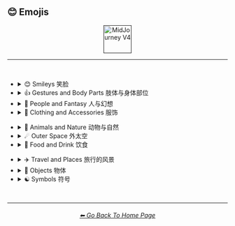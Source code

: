 <h2>😊 Emojis</h2>

<div align="center">

[<img src="/Images/Repo_Parts/Buttons/Version_Buttons/button_version_V4_active.webp?raw=true" alt="MidJourney V4" height="64" />]()

</div>

<hr>
<br>


- <details><summary>😊 Smileys 笑脸</summary><p><div align="center">

	| <br>👻<p><div align="center"><i><h6>Ghost 鬼魂</h6></i></div></p> | <br>💀<p><div align="center"><i><h6>Skull 骷髅头</h6></i></div></p> |
	| :-: | :-: |
	| <img src="/Images/MJ_V4/V4_Alpha_3.6/Emojis/Smileys/Ghost.webp?raw=true" width="256" /> | <img src="/Images/MJ_V4/V4_Alpha_3.6/Emojis/Smileys/Skull.webp?raw=true" width="256" /> |
	
	<br>
	
	| <br>🤖<p><div align="center"><i><h6>Robot Face 机械脸</h6></i></div></p> |
	| :-: |
	| <img src="/Images/MJ_V4/V4_Alpha_3.6/Emojis/Smileys/Robot_Face.webp?raw=true" width="256" /> |
	
	<br>
	
	| <br>👽<p><div align="center"><i><h6>Extraterrestrial Alien 外星人</h6></i></div></p> | <br>👾<p><div align="center"><i><h6>Alien Monster 外星怪兽</h6></i></div></p> |
	| :-: | :-: |
	| <img src="/Images/MJ_V4/V4_Alpha_3.6/Emojis/Smileys/Extraterrestrial_Alien.webp?raw=true" width="256" /> | <img src="/Images/MJ_V4/V4_Alpha_3.6/Emojis/Smileys/Alien_Monster.webp?raw=true" width="256" /> |
	
	<br>
	
	| <br>🎃<p><div align="center"><i><h6>Jack-O-Lantern 南瓜灯</h6></i></div></p> |
	| :-: |
	| <img src="/Images/MJ_V4/V4_Alpha_3.6/Emojis/Smileys/Jack-O-Lantern.webp?raw=true" width="256" /> |

  </div></p></details>


- <details><summary>👍 Gestures and Body Parts 肢体与身体部位</summary><p><div align="center">

	| <br>🤳<p><div align="center"><i><h6>Selfie 自拍</h6></i></div></p> |
	| :-: |
	| <img src="/Images/MJ_V4/V4_Alpha_3.6/Emojis/Gestures_and_Body_Parts/Selfie.webp?raw=true" width="256" /> |

  </div></p></details>


- <details><summary>🧑 People and Fantasy 人与幻想</summary><p><div align="center">

	| <br>👨‍💻<p><div align="center"><i><h6>Man Technologist 技术男</h6></i></div></p><p><div align="center"><code>(Man + Personal Computer)</code></div></p> | <br>👩‍💻<p><div align="center"><i><h6>Woman Technologist 技术女</h6></i></div></p><p><div align="center"><code>(Woman + Personal Computer)</code></div></p> |
	| :-: | :-: |
	| <img src="/Images/MJ_V4/V4_Alpha_3.6/Emojis/People_and_Fantasy/Man_Technologist.webp?raw=true" width="256" /> | <img src="/Images/MJ_V4/V4_Alpha_3.6/Emojis/People_and_Fantasy/Woman_Technologist.webp?raw=true" width="256" /> |
	
	<br>
	
	| <br>🧙<p><div align="center"><i><h6>Mage 法师</h6></i></div></p> | <br>🧙‍♂️<p><div align="center"><i><h6>Man Mage 男法师</h6></i></div></p><p><div align="center"><code>(Mage + Male Symbol)</code></div></p> |
	| :-: | :-: |
	| <img src="/Images/MJ_V4/V4_Alpha_3.6/Emojis/People_and_Fantasy/Mage.webp?raw=true" width="256" /> | <img src="/Images/MJ_V4/V4_Alpha_3.6/Emojis/People_and_Fantasy/Man_Mage.webp?raw=true" width="256" /> |
	
	<br>
	
	| <br>🤦<p><div align="center"><i><h6>Facepalm 捂脸</h6></i></div></p> | <br>🤦‍♂️<p><div align="center"><i><h6>Man Facepalming 捂脸男</h6></i></div></p><p><div align="center"><code>(Face Palm + Male Sign)</code></div></p> | <br>🤦‍♀️<p><div align="center"><i><h6>Woman Facepalming 捂脸女</h6></i></div></p><p><div align="center"><code>(Face Palm + Female Sign)</code></div></p> |
	| :-: | :-: | :-: |
	| <img src="/Images/MJ_V4/V4_Alpha_3.6/Emojis/People_and_Fantasy/Facepalm.webp?raw=true" width="256" /> | <img src="/Images/MJ_V4/V4_Alpha_3.6/Emojis/People_and_Fantasy/Man_Facepalming.webp?raw=true" width="256" /> | <img src="/Images/MJ_V4/V4_Alpha_3.6/Emojis/People_and_Fantasy/Woman_Facepalming.webp?raw=true" width="256" /> |

  </div></p></details>


- <details><summary>👚 Clothing and Accessories 服饰</summary><p><div align="center">

	| <br>👑<p><div align="center"><i><h6>Crown 皇冠</h6></i></div></p> |
	| :-: |
	| <img src="/Images/MJ_V4/V4_Alpha_3.6/Emojis/Clothing_and_Accessories/Crown.webp?raw=true" width="256" /> |
	
	<br>
	
	| <br>💍<p><div align="center"><i><h6>Ring 指环</h6></i></div></p> |
	| :-: |
	| <img src="/Images/MJ_V4/V4_Alpha_3.6/Emojis/Clothing_and_Accessories/Ring.webp?raw=true" width="256" /> |

  </div></p></details>


<!--
- <details><summary>🖐🏻 Skin Type Emojis 肤色</summary><p><div align="center">



  </div></p></details>
-->


- <details><summary>🌲 Animals and Nature 动物与自然</summary><p><div align="center">

	| <br>🐱<p><div align="center"><i><h6>Cat Face 猫脸</h6></i></div></p> | <br>🐶<p><div align="center"><i><h6>Dog Face 狗脸</h6></i></div></p> |
	| :-: | :-: |
	| <img src="/Images/MJ_V4/V4_Alpha_3.6/Emojis/Animals_and_Nature/Cat_Face.webp?raw=true" width="256" /> | <img src="/Images/MJ_V4/V4_Alpha_3.6/Emojis/Animals_and_Nature/Dog_Face.webp?raw=true" width="256" /> |
	
	<br>
	
	| <br>🐼<p><div align="center"><i><h6>Panda Face 熊猫脸</h6></i></div></p> | <br>🐺<p><div align="center"><i><h6>Wolf Face 狼脸</h6></i></div></p> |
	| :-: | :-: |
	| <img src="/Images/MJ_V4/V4_Alpha_3.6/Emojis/Animals_and_Nature/Panda_Face.webp?raw=true" width="256" /> | <img src="/Images/MJ_V4/V4_Alpha_3.6/Emojis/Animals_and_Nature/Wolf_Face.webp?raw=true" width="256" /> |
	
	<br>
	
	| <br>🦄<p><div align="center"><i><h6>Unicorn Face 独角兽</h6></i></div></p> |
	| :-: |
	| <img src="/Images/MJ_V4/V4_Alpha_3.6/Emojis/Animals_and_Nature/Unicorn_Face.webp?raw=true" width="256" /> |
	
	<br>
	
	| <br>🍄<p><div align="center"><i><h6>Mushroom 蘑菇</h6></i></div></p> | <br>🐚<p><div align="center"><i><h6>Spiral Shell 螺旋外壳</h6></i></div></p> | <br>🕸<p><div align="center"><i><h6>Spider Web 蜘蛛网</h6></i></div></p> |
	| :-: | :-: | :-: |
	| <img src="/Images/MJ_V4/V4_Alpha_3.6/Emojis/Animals_and_Nature/Mushroom.webp?raw=true" width="256" /> | <img src="/Images/MJ_V4/V4_Alpha_3.6/Emojis/Animals_and_Nature/Spiral_Shell.webp?raw=true" width="256" /> | <img src="/Images/MJ_V4/V4_Alpha_3.6/Emojis/Animals_and_Nature/Spider_Web.webp?raw=true" width="256" /> |
	
	<br>
	
	| <br>🔥<p><div align="center"><i><h6>Fire 火</h6></i></div></p> |
	| :-: |
	| <img src="/Images/MJ_V4/V4_Alpha_3.6/Emojis/Animals_and_Nature/Fire.webp?raw=true" width="256" /> |
	
	<br>
	
	| <br>🌈<p><div align="center"><i><h6>Rainbow 彩虹</h6></i></div></p> | <br>🌪<p><div align="center"><i><h6>Cloud With Tornado 云和龙卷风</h6></i></div></p> | <br>🌀<p><div align="center"><i><h6>Cyclone 台风</h6></i></div></p> |
	| :-: | :-: | :-: |
	| <img src="/Images/MJ_V4/V4_Alpha_3.6/Emojis/Animals_and_Nature/Rainbow.webp?raw=true" width="256" /> | <img src="/Images/MJ_V4/V4_Alpha_3.6/Emojis/Animals_and_Nature/Cloud_With_Tornado.webp?raw=true" width="256" /> | <img src="/Images/MJ_V4/V4_Alpha_3.6/Emojis/Animals_and_Nature/Cyclone.webp?raw=true" width="256" /> |

	<br>
	
	| <br>💧<p><div align="center"><i><h6>Droplet 水滴</h6></i></div></p> | <br>🌊<p><div align="center"><i><h6>Water Wave 水波</h6></i></div></p> |
	| :-: | :-: |
	| <img src="/Images/MJ_V4/V4_Alpha_3.6/Emojis/Animals_and_Nature/Droplet.webp?raw=true" width="256" /> | <img src="/Images/MJ_V4/V4_Alpha_3.6/Emojis/Animals_and_Nature/Water_Wave.webp?raw=true" width="256" /> |
	
	<br>
	
	| <br>🌫<p><div align="center"><i><h6>Fog 雾</h6></i></div></p> |
	| :-: |
	| <img src="/Images/MJ_V4/V4_Alpha_3.6/Emojis/Animals_and_Nature/Fog.webp?raw=true" width="256" /> |

  </div></p></details>


- <details><summary>☄ Outer Space 外太空</summary><p><div align="center">

	| <br>🌌<p><div align="center"><i><h6>Milky Way 银河系</h6></i></div></p> | <br>🪐<p><div align="center"><i><h6>Ringed Planet 行星环</h6></i></div></p> |
	| :-: | :-: |
	| <img src="/Images/MJ_V4/V4_Alpha_3.6/Emojis/Outer_Space/Milky_Way.webp?raw=true" width="256" /> | <img src="/Images/MJ_V4/V4_Alpha_3.6/Emojis/Outer_Space/Ringed_Planet.webp?raw=true" width="256" /> |
	
	<br>

	| <br>🌠<p><div align="center"><i><h6>Shooting Star 射星</h6></i></div></p> | <br>☄️<p><div align="center"><i><h6>Comet 彗星</h6></i></div></p> |
	| :-: | :-: |
	| <img src="/Images/MJ_V4/V4_Alpha_3.6/Emojis/Outer_Space/Shooting_Star.webp?raw=true" width="256" /> | <img src="/Images/MJ_V4/V4_Alpha_3.6/Emojis/Outer_Space/Comet.webp?raw=true" width="256" /> |
	
	<br>
	
	| <br>⭐️<p><div align="center"><i><h6>White Medium Star 白中星</h6></i></div></p> | <br>🌟<p><div align="center"><i><h6>Glowing Star 发光的行星</h6></i></div></p> |
	| :-: | :-: |
	| <img src="/Images/MJ_V4/V4_Alpha_3.6/Emojis/Outer_Space/White_Medium_Star.webp?raw=true" width="256" /> | <img src="/Images/MJ_V4/V4_Alpha_3.6/Emojis/Outer_Space/Glowing_Star.webp?raw=true" width="256" /> |

  </div></p></details>


- <details><summary>🍕 Food and Drink 饮食</summary><p><div align="center">

	| <br>🍎<p><div align="center"><i><h6>Red Apple 红苹果</h6></i></div></p> | <br>🍏<p><div align="center"><i><h6>Green Apple 绿苹果</h6></i></div></p> |
	| :-: | :-: |
	| <img src="/Images/MJ_V4/V4_Alpha_3.6/Emojis/Food_and_Drink/Red_Apple.webp?raw=true" width="256" /> | <img src="/Images/MJ_V4/V4_Alpha_3.6/Emojis/Food_and_Drink/Green_Apple.webp?raw=true" width="256" /> |
	
	<br>
	
	| <br>🍌<p><div align="center"><i><h6>Banana 香蕉</h6></i></div></p> | <br>🍒<p><div align="center"><i><h6>Cherries 车厘子</h6></i></div></p> | <br>🍉<p><div align="center"><i><h6>Watermelon 西瓜</h6></i></div></p> |
	| :-: | :-: | :-: |
	| <img src="/Images/MJ_V4/V4_Alpha_3.6/Emojis/Food_and_Drink/Banana.webp?raw=true" width="256" /> | <img src="/Images/MJ_V4/V4_Alpha_3.6/Emojis/Food_and_Drink/Cherries.webp?raw=true" width="256" /> | <img src="/Images/MJ_V4/V4_Alpha_3.6/Emojis/Food_and_Drink/Watermelon.webp?raw=true" width="256" /> |
	
	<br>
	
	| <br>🥝<p><div align="center"><i><h6>Kiwifruit 奇异果</h6></i></div></p> | <br>🥥<p><div align="center"><i><h6>Coconut 椰子</h6></i></div></p> |
	| :-: | :-: |
	| <img src="/Images/MJ_V4/V4_Alpha_3.6/Emojis/Food_and_Drink/Kiwifruit.webp?raw=true" width="256" /> | <img src="/Images/MJ_V4/V4_Alpha_3.6/Emojis/Food_and_Drink/Coconut.webp?raw=true" width="256" /> |
	<br>
	
	| <br>🌶<p><div align="center"><i><h6>Hot Pepper 辣椒</h6></i></div></p> |
	| :-: |
	| <img src="/Images/MJ_V4/V4_Alpha_3.6/Emojis/Food_and_Drink/Hot_Pepper.webp?raw=true" width="256" /> |
	
	<br>
	
	| <br>🥨<p><div align="center"><i><h6>Pretzel 脆饼</h6></i></div></p> |
	| :-: |
	| <img src="/Images/MJ_V4/V4_Alpha_3.6/Emojis/Food_and_Drink/Pretzel.webp?raw=true" width="256" /> |

  </div></p></details>


<!--
- <details><summary>🏈 Activity and Sports 运动</summary><p><div align="center">



  </div></p></details>
-->


- <details><summary>✈️ Travel and Places 旅行的风景</summary><p><div align="center">
	
	| <br>🎪<p><div align="center"><i><h6>Circus Tent 马戏团帐篷</h6></i></div></p> |
	| :-: |
	| <img src="/Images/MJ_V4/V4_Alpha_3.6/Emojis/Travel_and_Places/Circus_Tent.webp?raw=true" width="256" /> |

	<br>

	| <br>🛕<p><div align="center"><i><h6>Hindu Temple 印度神庙</h6></i></div></p> | <br>⛩<p><div align="center"><i><h6>Shinto Shrine 神社</h6></i></div></p> |
	| :-: | :-: |
	| <img src="/Images/MJ_V4/V4_Alpha_3.6/Emojis/Travel_and_Places/Hindu_Temple.webp?raw=true" width="256" /> | <img src="/Images/MJ_V4/V4_Alpha_3.6/Emojis/Travel_and_Places/Shinto_Shrine.webp?raw=true" width="256" /> |
	
	<br>
	
	| <br>🕋<p><div align="center"><i><h6>Kaaba 卡巴拉</h6></i></div></p> |
	| :-: |
	| <img src="/Images/MJ_V4/V4_Alpha_3.6/Emojis/Travel_and_Places/Kaaba.webp?raw=true" width="256" /> |

  </div></p></details>


- <details><summary>🎷 Objects 物体</summary><p><div align="center">

	| <br>💿<p><div align="center"><i><h6>Optical Disc 光盘</h6></i></div></p> | <br>📀<p><div align="center"><i><h6>DVD</h6></i></div></p> |
	| :-: | :-: |
	| <img src="/Images/MJ_V4/V4_Alpha_3.6/Emojis/Objects/Optical_Disc.webp?raw=true" width="256" /> | <img src="/Images/MJ_V4/V4_Alpha_3.6/Emojis/Objects/DVD.webp?raw=true" width="256" /> |
	
	<br>
	
	| <br>⌛️<p><div align="center"><i><h6>Hourglass 沙漏</h6></i></div></p> | <br>⏳<p><div align="center"><i><h6>Hourglass With Flowing Sand 有流沙的沙漏</h6></i></div></p> |
	| :-: | :-: |
	| <img src="/Images/MJ_V4/V4_Alpha_3.6/Emojis/Objects/Hourglass.webp?raw=true" width="256" /> | <img src="/Images/MJ_V4/V4_Alpha_3.6/Emojis/Objects/Hourglass_With_Flowing_Sand.webp?raw=true" width="256" /> |
	
	<br>
	
	| <br>💡<p><div align="center"><i><h6>Electric Light Bulb 电灯泡</h6></i></div></p> |
	| :-: |
	| <img src="/Images/MJ_V4/V4_Alpha_3.6/Emojis/Objects/Electric_Light_Bulb.webp?raw=true" width="256" /> |
	
	<br>
	
	| <br>⚙️<p><div align="center"><i><h6>Gear 装备</h6></i></div></p> | <br>🔩<p><div align="center"><i><h6>Nut And Bolt 螺母和螺丝钉</h6></i></div></p> |
	| :-: | :-: |
	| <img src="/Images/MJ_V4/V4_Alpha_3.6/Emojis/Objects/Gear.webp?raw=true" width="256" /> | <img src="/Images/MJ_V4/V4_Alpha_3.6/Emojis/Objects/Nut_And_Bolt.webp?raw=true" width="256" /> |
	
	<br>
	
	| <br>🧱<p><div align="center"><i><h6>Brick 砖块</h6></i></div></p> | <br>💎<p><div align="center"><i><h6>Gem Stone 宝石</h6></i></div></p> |
	| :-: | :-: |
	| <img src="/Images/MJ_V4/V4_Alpha_3.6/Emojis/Objects/Brick.webp?raw=true" width="256" /> | <img src="/Images/MJ_V4/V4_Alpha_3.6/Emojis/Objects/Gem_Stone.webp?raw=true" width="256" /> |
	
	<br>
	
	| <br>💣<p><div align="center"><i><h6>Bomb 炸弹</h6></i></div></p> | <br>🧨<p><div align="center"><i><h6>Firecracker 鞭炮</h6></i></div></p> |
	| :-: | :-: |
	| <img src="/Images/MJ_V4/V4_Alpha_3.6/Emojis/Objects/Bomb.webp?raw=true" width="256" /> | <img src="/Images/MJ_V4/V4_Alpha_3.6/Emojis/Objects/Firecracker.webp?raw=true" width="256" /> |
		
	<br>
	
	| <br>🎆<p><div align="center"><i><h6>Fireworks 烟花</h6></i></div></p> | <br>🎇<p><div align="center"><i><h6>Firework Sparkler 仙女棒</h6></i></div></p> |
	| :-: | :-: |
	| <img src="/Images/MJ_V4/V4_Alpha_3.6/Emojis/Objects/Fireworks.webp?raw=true" width="256" /> | <img src="/Images/MJ_V4/V4_Alpha_3.6/Emojis/Objects/Firework_Sparkler.webp?raw=true" width="256" /> |

	<br>
	
	| <br>🧪<p><div align="center"><i><h6>Test Tube 试管</h6></i></div></p> | <br>⚗️<p><div align="center"><i><h6>Alembic 蒸馏器</h6></i></div></p> | <br>🧬<p><div align="center"><i><h6>DNA Double Helix 双螺旋</h6></i></div></p> |
	| :-: | :-: | :-: |
	| <img src="/Images/MJ_V4/V4_Alpha_3.6/Emojis/Objects/Test_Tube.webp?raw=true" width="256" /> | <img src="/Images/MJ_V4/V4_Alpha_3.6/Emojis/Objects/Alembic.webp?raw=true" width="256" /> | <img src="/Images/MJ_V4/V4_Alpha_3.6/Emojis/Objects/DNA_Double_Helix.webp?raw=true" width="256" /> |
	
	<br>
	
	| <br>🧫<p><div align="center"><i><h6>Petri Dish 培养皿</h6></i></div></p> | <br>🦠<p><div align="center"><i><h6>Microbe 微生物</h6></i></div></p> |
	| :-: | :-: |
	| <img src="/Images/MJ_V4/V4_Alpha_3.6/Emojis/Objects/Petri_Dish.webp?raw=true" width="256" /> | <img src="/Images/MJ_V4/V4_Alpha_3.6/Emojis/Objects/Microbe.webp?raw=true" width="256" /> |
	
	<br>
	
	| <br>🚽<p><div align="center"><i><h6>Toilet 厕所</h6></i></div></p> | <br>🧻<p><div align="center"><i><h6>Roll of Paper 卷纸</h6></i></div></p> |
	| :-: | :-: |
	| <img src="/Images/MJ_V4/V4_Alpha_3.6/Emojis/Objects/Toilet.webp?raw=true" width="256" /> | <img src="/Images/MJ_V4/V4_Alpha_3.6/Emojis/Objects/Roll_of_Paper.webp?raw=true" width="256" /> |
	
	<br>
	
	| <br>🖼<p><div align="center"><i><h6>Frame With Picture 相框</h6></i></div></p> |
	| :-: |
	| <img src="/Images/MJ_V4/V4_Alpha_3.6/Emojis/Objects/Frame_With_Picture.webp?raw=true" width="256" /> |
	
	<br>
	
	| <br>🎈<p><div align="center"><i><h6>Balloon 气球</h6></i></div></p> | <br>🎉<p><div align="center"><i><h6>Party Popper 派对气球</h6></i></div></p> | <br>🎊<p><div align="center"><i><h6>Confetti Ball 彩带球</h6></i></div></p> |
	| :-: | :-: | :-: |
	| <img src="/Images/MJ_V4/V4_Alpha_3.6/Emojis/Objects/Balloon.webp?raw=true" width="256" /> | <img src="/Images/MJ_V4/V4_Alpha_3.6/Emojis/Objects/Party_Popper.webp?raw=true" width="256" /> | <img src="/Images/MJ_V4/V4_Alpha_3.6/Emojis/Objects/Confetti_Ball.webp?raw=true" width="256" /> |

	<br>

	| <br>🎨<p><div align="center"><i><h6>Artist Palette 调色板</h6></i></div></p> | <br>🎬<p><div align="center"><i><h6>Clapper Board 场记板</h6></i></div></p> |
	| :-: | :-: |
	| <img src="/Images/MJ_V4/V4_Alpha_3.6/Emojis/Objects/Artist_Palette.webp?raw=true" width="256" /> | <img src="/Images/MJ_V4/V4_Alpha_3.6/Emojis/Objects/Clapper_Board.webp?raw=true" width="256" /> |
	
	<br>
	
	| <br>🎲<p><div align="center"><i><h6>Game Die 骰子</h6></i></div></p> | <br>🧩<p><div align="center"><i><h6>Jigsaw Puzzle Piece 拼图</h6></i></div></p> | <br>♟<p><div align="center"><i><h6>Black Chess Pawn 黑棋</h6></i></div></p> |
	| :-: | :-: | :-: |
	| <img src="/Images/MJ_V4/V4_Alpha_3.6/Emojis/Objects/Game_Die.webp?raw=true" width="256" /> | <img src="/Images/MJ_V4/V4_Alpha_3.6/Emojis/Objects/Jigsaw_Puzzle_Piece.webp?raw=true" width="256" /> | <img src="/Images/MJ_V4/V4_Alpha_3.6/Emojis/Objects/Black_Chess_Pawn.webp?raw=true" width="256" /> |
	
	<br>
	
	| <br>🎮<p><div align="center"><i><h6>Video Game 游戏</h6></i></div></p> |
	| :-: |
	| <img src="/Images/MJ_V4/V4_Alpha_3.6/Emojis/Objects/Video_Game.webp?raw=true" width="256" /> |
	
	<br>
	
	| <br>🏆<p><div align="center"><i><h6>Trophy 奖杯</h6></i></div></p> |
	| :-: |
	| <img src="/Images/MJ_V4/V4_Alpha_3.6/Emojis/Objects/Trophy.webp?raw=true" width="256" /> |

  </div></p></details>


- <details><summary>☯️ Symbols 符号</summary><p><div align="center">

	| <br>☮️<p><div align="center"><i><h6>Peace Symbol 和平</h6></i></div></p> | <br>☯️<p><div align="center"><i><h6>Yin Yang 太极</h6></i></div></p> |
	| :-: | :-: |
	| <img src="/Images/MJ_V4/V4_Alpha_3.6/Emojis/Symbols/Peace_Symbol.webp?raw=true" width="256" /> | <img src="/Images/MJ_V4/V4_Alpha_3.6/Emojis/Symbols/Yin_Yang.webp?raw=true" width="256" /> |
	
	<br>
	
	| <br>♾<p><div align="center"><i><h6>Infinity Symbol 无限</h6></i></div></p> | <br>⚛️<p><div align="center"><i><h6>Atom Symbol 原子</h6></i></div></p> |
	| :-: | :-: |
	| <img src="/Images/MJ_V4/V4_Alpha_3.6/Emojis/Symbols/Infinity_Symbol.webp?raw=true" width="256" /> | <img src="/Images/MJ_V4/V4_Alpha_3.6/Emojis/Symbols/Atom_Symbol.webp?raw=true" width="256" /> |
	
	<br>

	| <br>✨<p><div align="center"><i><h6>Sparkles 火花</h6></i></div></p> | <br>⚡️<p><div align="center"><i><h6>High Voltage Sign 高压</h6></i></div></p> |
	| :-: | :-: |
	| <img src="/Images/MJ_V4/V4_Alpha_3.6/Emojis/Symbols/Sparkles.webp?raw=true" width="256" /> | <img src="/Images/MJ_V4/V4_Alpha_3.6/Emojis/Symbols/High_Voltage_Sign.webp?raw=true" width="256" /> |

	<br>
	
	| <br>💫<p><div align="center"><i><h6>Dizzy Symbol 眩晕</h6></i></div></p> | <br>💥<p><div align="center"><i><h6>Collision Symbol 爆炸</h6></i></div></p> |
	| :-: | :-: |
	| <img src="/Images/MJ_V4/V4_Alpha_3.6/Emojis/Symbols/Dizzy_Symbol.webp?raw=true" width="256" /> | <img src="/Images/MJ_V4/V4_Alpha_3.6/Emojis/Symbols/Collision_Symbol.webp?raw=true" width="256" /> |

	<br>
	
	| <br>⚠️<p><div align="center"><i><h6>Warning Sign 警告</h6></i></div></p> | <br>☢️<p><div align="center"><i><h6>Radioactive Sign 辐射</h6></i></div></p> | <br>☣️<p><div align="center"><i><h6>Biohazard Sign 生化</h6></i></div></p> |
	| :-: | :-: | :-: |
	| <img src="/Images/MJ_V4/V4_Alpha_3.6/Emojis/Symbols/Warning_Sign.webp?raw=true" width="256" /> | <img src="/Images/MJ_V4/V4_Alpha_3.6/Emojis/Symbols/Radioactive_Sign.webp?raw=true" width="256" /> | <img src="/Images/MJ_V4/V4_Alpha_3.6/Emojis/Symbols/Biohazard_Sign.webp?raw=true" width="256" /> |
	
	<br>
	
	| <br>💠<p><div align="center"><i><h6>Diamond Shape With a Dot Inside 钻石内点</h6></i></div></p> |
	| :-: |
	| <img src="/Images/MJ_V4/V4_Alpha_3.6/Emojis/Symbols/Diamond_Shape_With_a_Dot_Inside.webp?raw=true" width="256" /> |
	
	<br>
	
	| <br>⚜️<p><div align="center"><i><h6>Fleur-De-Lis 百合花纹</h6></i></div></p> |
	| :-: |
	| <img src="/Images/MJ_V4/V4_Alpha_3.6/Emojis/Symbols/Fleur-De-Lis.webp?raw=true" width="256" /> |
	
	<br>
	
	| <br>🎵<p><div align="center"><i><h6>Musical Note 音符</h6></i></div></p> | <br>🎶<p><div align="center"><i><h6>Multiple Musical Notes 多个音符</h6></i></div></p> | <br>🎼<p><div align="center"><i><h6>Musical Score 乐谱</h6></i></div></p> |
	| :-: | :-: | :-: |
	| <img src="/Images/MJ_V4/V4_Alpha_3.6/Emojis/Symbols/Musical_Note.webp?raw=true" width="256" /> | <img src="/Images/MJ_V4/V4_Alpha_3.6/Emojis/Symbols/Multiple_Musical_Notes.webp?raw=true" width="256" /> | <img src="/Images/MJ_V4/V4_Alpha_3.6/Emojis/Symbols/Musical_Score.webp?raw=true" width="256" /> |
	
	<br>
	
	| <br>〰️<p><div align="center"><i><h6>Wavy Dash 波浪线</h6></i></div></p> | <br>➰<p><div align="center"><i><h6>Curly Loop 花括号循环</h6></i></div></p> | <br>➿<p><div align="center"><i><h6>Double Curly Loop 双花括号循环</h6></i></div></p> |
	| :-: | :-: | :-: |
	| <img src="/Images/MJ_V4/V4_Alpha_3.6/Emojis/Symbols/Wavy_Dash.webp?raw=true" width="256" /> | <img src="/Images/MJ_V4/V4_Alpha_3.6/Emojis/Symbols/Curly_Loop.webp?raw=true" width="256" /> | <img src="/Images/MJ_V4/V4_Alpha_3.6/Emojis/Symbols/Double_Curly_Loop.webp?raw=true" width="256" /> |
	
	<br>
	
	| <br>❤️<p><div align="center"><i><h6>Heart 心</h6></i></div></p> |
	| :-: |
	| <img src="/Images/MJ_V4/V4_Alpha_3.6/Emojis/Symbols/Heart.webp?raw=true" width="256" /> |
	
	<br>
	
	| <br>♠️<p><div align="center"><i><h6>Spade Suit 黑桃</h6></i></div></p> | <br>♥️<p><div align="center"><i><h6>Heart Suit 红桃</h6></i></div></p> |
	| :-: | :-: |
	| <img src="/Images/MJ_V4/V4_Alpha_3.6/Emojis/Symbols/Spade_Suit.webp?raw=true" width="256" /> | <img src="/Images/MJ_V4/V4_Alpha_3.6/Emojis/Symbols/Heart_Suit.webp?raw=true" width="256" /> |
	
	<br>
	
	| <br>♣️<p><div align="center"><i><h6>Club Suit 梅花</h6></i></div></p> | <br>♦️<p><div align="center"><i><h6>Diamond Suit 方片</h6></i></div></p> |
	| :-: | :-: |
	| <img src="/Images/MJ_V4/V4_Alpha_3.6/Emojis/Symbols/Club_Suit.webp?raw=true" width="256" /> | <img src="/Images/MJ_V4/V4_Alpha_3.6/Emojis/Symbols/Diamond_Suit.webp?raw=true" width="256" /> |

  </div></p></details>


<!--
- <details><summary>🏴 Flags 旗帜</summary><p><div align="center">



  </div></p></details>
-->


<br>

<hr><!--------------->
<div align="center">
<h6><a href="/README.md">⬅ Go Back To Home Page</a></h6>
</div>
